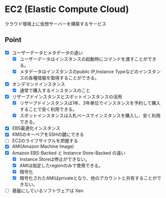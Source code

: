 # EC2 (Elastic Compute Cloud)
クラウド環境上に仮想サーバーを構築するサービス

## Point
- [X] ユーザーデータとメタデータの違い
  - [X] ユーザーデータはインスタンスの起動時にコマンドを渡すことができる。
  - [X] メタデータはインスタンスのpublic IP,Instance Typeなどのインスタンスの各種情報を取得することができる。
- [X] オンデマンドインスタンス
  - [X] 通常で購入するインスタンスのこと
- [X] リザーブドインスタンスとスポットインスタンスの活用
  - [X] リザーブドインスタンスは1年、3年単位でインスタンスを予約して購入することで安く利用できる。
  - [X] スポットインスタンスは入札ベースでインスタンスを購入し、安く利用できる。
- [X] EBS最適化インスタンス
- [X] KMSのキーペアをSSHの鍵にできる
- [ ] EC2のライフサイクルを把握する
- [X] AMI(Amazon Machine Image)
- [X] Amazon EBS-Backed と Instance Store-Backed の違い
  - [X] Instance Storeは停止ができない。
  - [X] AMIは指定したregionのみで使用できる。
  - [X] 暗号化
  - [X] 暗号化されたAMIはprivateとなり、他のアカウントと共有することができない。
- [ ] 基盤にしているソフトウェアは Xen
